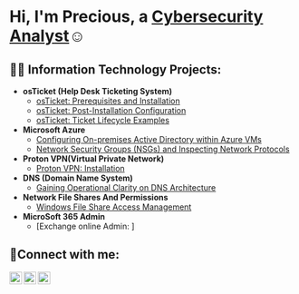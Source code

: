 <h1>Hi, I'm Precious, a <a href="https://linkedin.com/in/precious-ugwuadu-cybersecurityanalyst">Cybersecurity Analyst</a>☺</h1>

<h2>👨‍💻 Information Technology Projects:</h2>

- <b>osTicket (Help Desk Ticketing System)</b>
  - [osTicket: Prerequisites and Installation](https://github.com/precious-ugwuadu/osticket-prereqs)
  - [osTicket: Post-Installation Configuration](https://github.com/precious-ugwuadu/post-install-config)
  - [osTicket: Ticket Lifecycle Examples](https://github.com/precious-ugwuadu/ticket-lifecycle)
- <b>Microsoft Azure</b>
  - [Configuring On-premises Active Directory within Azure VMs](https://github.com/Precious-Ugwuadu/Active-Directory)
  - [Network Security Groups (NSGs) and Inspecting Network Protocols](https://github.com/precious-ugwuadu/azure-network-protocols)
 - <b>Proton VPN(Virtual Private Network)</b>
   - [Proton VPN: Installation](https://github.com/Precious-Ugwuadu/Install-vpn) 
  - <b>DNS (Domain Name System)</b>
    - [Gaining Operational Clarity on DNS Architecture](https://github.com/Precious-Ugwuadu/DNS-Practice-)
  - <b>Network File Shares And Permissions </b>
    - [Windows File Share Access Management](https://github.com/Precious-Ugwuadu/File-Sharing-and-Permission-Control/blob/main/README.md)
  - <b>MicroSoft 365 Admin </b>
    - [Exchange online Admin: ]
<h2>🤳Connect with me:</h2>

[<img align="left" alt="precious | Twitter" width="22px" src="https://cdn.jsdelivr.net/npm/simple-icons@v3/icons/twitter.svg" />][twitter]
[<img align="left" alt="precious | LinkedIn" width="22px" src="https://cdn.jsdelivr.net/npm/simple-icons@v3/icons/linkedin.svg" />][linkedin]
[<img align="left" alt="precious | Instagram" width="22px" src="https://cdn.jsdelivr.net/npm/simple-icons@v3/icons/instagram.svg" />][instagram]

[twitter]: https://twitter.com/
[instagram]: https://www.instagram.com/
[linkedin]: https://linkedin.com/in/precious-ugwuadu-cybersecurityanalyst
